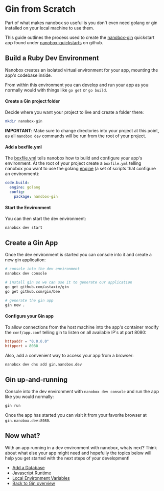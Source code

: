 # Gin from Scratch
Part of what makes nanobox so useful is you don't even need golang or gin installed on your local machine to use them.

This guide outlines the process used to create the <a href="https://github.com/nanobox-quickstarts/nanobox-gin" target="\_blank">nanobox-gin</a> quickstart app found under <a href="https://github.com/nanobox-quickstarts" target="\_blank">nanobox-quickstarts</a> on github.

## Build a Ruby Dev Environment
Nanobox creates an isolated virtual environment for your app, mounting the app's codebase inside.

From within this environment you can develop and run your app as you normally would with things like `go get` or `go build`.

#### Create a Gin project folder
Decide where you want your project to live and create a folder there:

```bash
mkdir nanobox-gin
```

**IMPORTANT**: Make sure to change directories into your project at this point, as all `nanobox dev` commands will be run from the root of your project.

#### Add a boxfile.yml
The <a href="https://docs.nanobox.io/boxfile/" target="\_blank">boxfile.yml</a> tells nanobox how to build and configure your app's environment. At the root of your project create a `boxfile.yml` telling nanobox you want to use the golang <a href="https://docs.nanobox.io/engines/" target="\_blank">engine</a> (a set of scripts that configure an environment):

```yaml
code.build:
  engine: golang
  config:
    package: nanobox-gin
```

#### Start the Environment
You can then start the dev environment:

```bash
nanobox dev start
```

## Create a Gin App
Once the dev environment is started you can console into it and create a new gin application:

```bash
# console into the dev environment
nanobox dev console

# install gin so we can use it to generate our application
go get github.com/astaxie/gin
go get github.com/gin/bee

# generate the gin app
gin new .
```

#### Configure your Gin app
To allow connections from the host machine into the app's container modify the `conf/app.conf` telling gin to listen on all available IP's at port 8080:

```conf
httpaddr = "0.0.0.0"
httpport = 8080
```

Also, add a convenient way to access your app from a browser:

```bash
nanobox dev dns add gin.nanobox.dev
```

## Gin up-and-running
Console into the dev environment with `nanobox dev console` and run the app like you would normally:

```bash
gin run
```

Once the app has started you can visit it from your favorite browser at `gin.nanobox.dev:8080`.

## Now what?
With an app running in a dev environment with nanobox, whats next? Think about what else your app might need and hopefully the topics below will help you get started with the next steps of your development!

* [Add a Database](/golang/gin/next-steps/add-a-database)
* [Javascript Runtime](/golang/gin/next-steps/javascript-runtime)
* [Local Environment Variables](/golang/gin/next-steps/local-evars)
* [Back to Gin overview](/golang/gin)
